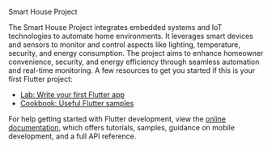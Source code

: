 Smart House Project

The Smart House Project integrates embedded systems and IoT technologies to automate home environments. It leverages smart devices and sensors to monitor and control aspects like lighting, temperature, security, and energy consumption. The project aims to enhance homeowner convenience, security, and energy efficiency through seamless automation and real-time monitoring.
A few resources to get you started if this is your first Flutter project:

- [Lab: Write your first Flutter app](https://docs.flutter.dev/get-started/codelab)
- [Cookbook: Useful Flutter samples](https://docs.flutter.dev/cookbook)

For help getting started with Flutter development, view the
[online documentation](https://docs.flutter.dev/), which offers tutorials,
samples, guidance on mobile development, and a full API reference.
